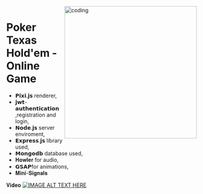 
<img align="right" alt="coding" src="https://d2gg9evh47fn9z.cloudfront.net/800px_COLOURBOX16586411.jpg" width="350" height="auto">

# Poker Texas Hold'em - Online Game
* 𝗣𝗶𝘅𝗶.𝗷𝘀 renderer,
* 𝗷𝘄𝘁-𝗮𝘂𝘁𝗵𝗲𝗻𝘁𝗶𝗰𝗮𝘁𝗶𝗼𝗻 ,registration and login,
* 𝗡𝗼𝗱𝗲.𝗷𝘀 server enviroment,
* 𝗘𝘅𝗽𝗿𝗲𝘀𝘀.𝗷𝘀 library used,
* 𝗠𝗼𝗻𝗴𝗼𝗱𝗯 database used,
* 𝐇𝐨𝐰𝐥𝐞𝐫 for audio,
* 𝗚𝗦𝗔𝗣for animations,
* 𝐌𝐢𝐧𝐢-𝐒𝐢𝐠𝐧𝐚𝐥𝐬


𝐕𝐢𝐝𝐞𝐨
[![IMAGE ALT TEXT HERE](https://img.youtube.com/vi/41e3gZgURvU/0.jpg)](https://www.youtube.com/watch?v=41e3gZgURvU)
